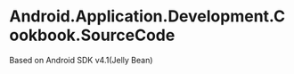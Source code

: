 Android.Application.Development.Cookbook.SourceCode
===================================================

Based on Android SDK v4.1(Jelly Bean)
